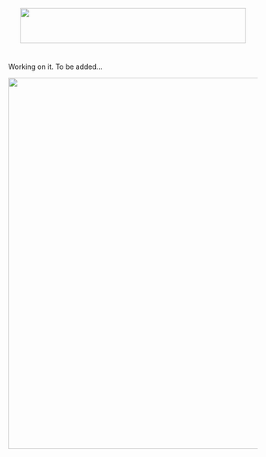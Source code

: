 <p align="center">
<img src="https://github.com/lady-h-world/My_Garden/blob/main/images/Garden_Market_images/title.png" width="456" height="71" />
</p>

#


Working on it. To be added...

<p align="center">
<kbd><img src="https://github.com/lady-h-world/My_Garden/blob/main/images/Garden_Market_images/garden_market.png" width="617" height="750" /></kbd>
</p>
